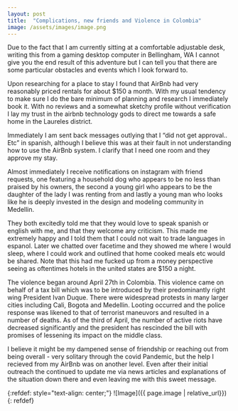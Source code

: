 ```yaml
---
layout: post
title:  "Complications, new friends and Violence in Colombia"
image: /assets/images/image.png
---
```


 
Due to the fact that I am currently sitting at a comfortable adjustable desk, writing this from a gaming desktop computer in Bellingham, WA I cannot give you the end result of this adventure but I can tell you that there are some particular obstacles and events which I look forward to. 
 
Upon researching for a place to stay I found that AirBnb had very reasonably priced rentals for about $150 a month. With my usual tendency to make sure I do the bare minimum of planning and research I immediately book it. With no reviews and a somewhat sketchy profile without verification I lay my trust in the airbnb technology gods to direct me towards a safe home in the Laureles district. 
 
Immediately I am sent back messages outlying that I “did not get approval.. Etc” in spanish, although I believe this was at their fault in not understanding how to use the AirBnb system. I clarify that I need one room and they approve my stay. 
 
Almost immediately I receive notifications on instagram with friend requests, one featuring a household dog who appears to be no less than praised by his owners, the second a young girl who appears to be the daughter of the lady I was renting from and lastly a young man who looks like he is deeply invested in the design and modeling community in Medellin. 
 
They both excitedly told me that they would love to speak spanish or english with me, and that they welcome any criticism. This made me extremely happy and I told them that I could not wait to trade languages in espanol. Later we chatted over facetime and they showed me where I would sleep, where I could work and outlined that home cooked meals etc would be shared. Note that this had me fucked up from a money perspective seeing as oftentimes hotels in the united states are $150 a night. 
 
The violence began around April 27th in Colombia. This violence came on behalf of a tax bill which was to be introduced by their predominantly right wing President Ivan Duque. There were widespread protests in many larger cities including Cali, Bogota and Medellin. Looting occurred and the police response was likened to that of terrorist maneuvors and resulted in a number of deaths. As of the third of April, the number of active riots have decreased significantly and the president has rescinded the bill with promises of lessening its impact on the middle class. 

I believe it might be my dampened sense of friendship or reaching out from being overall - very solitary through the covid Pandemic, but the help I recieved from my AirBnb was on another level. Even after their initial outreach the continued to update me via news articles and explanations of the situation down there and even leaving me with this sweet message. 


{:refdef: style="text-align: center;"}
![Image]({{ page.image | relative_url}})
{: refdef}

